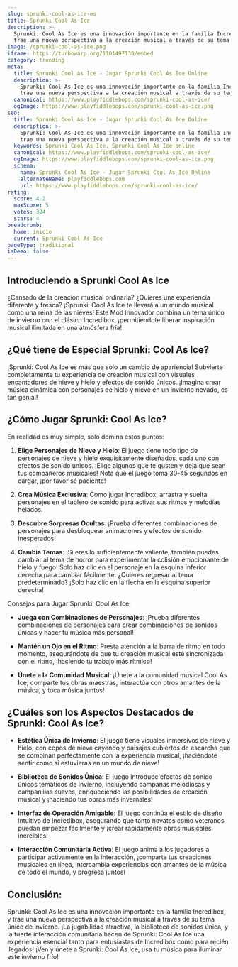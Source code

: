 ```yaml
---
slug: sprunki-cool-as-ice-es
title: Sprunki Cool As Ice
description: >-
  Sprunki: Cool As Ice es una innovación importante en la familia Incredibox, y
  trae una nueva perspectiva a la creación musical a través de su tema único de invierno.
image: /sprunki-cool-as-ice.png
iframe: https://turbowarp.org/1101497138/embed
category: trending
meta:
  title: Sprunki Cool As Ice - Jugar Sprunki Cool As Ice Online
  description: >-
    Sprunki: Cool As Ice es una innovación importante en la familia Incredibox, y
    trae una nueva perspectiva a la creación musical a través de su tema único de invierno.
  canonical: https://www.playfiddlebops.com/sprunki-cool-as-ice/
  ogImage: https://www.playfiddlebops.com/sprunki-cool-as-ice.png
seo:
  title: Sprunki Cool As Ice - Jugar Sprunki Cool As Ice Online
  description: >-
    Sprunki: Cool As Ice es una innovación importante en la familia Incredibox, y
    trae una nueva perspectiva a la creación musical a través de su tema único de invierno.
  keywords: Sprunki Cool As Ice, Sprunki Cool As Ice online
  canonical: https://www.playfiddlebops.com/sprunki-cool-as-ice/
  ogImage: https://www.playfiddlebops.com/sprunki-cool-as-ice.png
  schema:
    name: Sprunki Cool As Ice - Jugar Sprunki Cool As Ice Online
    alternateName: playfiddlebops.com
    url: https://www.playfiddlebops.com/sprunki-cool-as-ice/
rating:
  score: 4.2
  maxScore: 5
  votes: 324
  stars: 4
breadcrumb:
  home: inicio
  current: Sprunki Cool As Ice
pageType: traditional
isDemo: false
---
```


## Introduciendo a Sprunki Cool As Ice

¿Cansado de la creación musical ordinaria? ¿Quieres una experiencia diferente y fresca? ¡Sprunki: Cool As Ice te llevará a un mundo musical como una reina de las nieves! Este Mod innovador combina un tema único de invierno con el clásico Incredibox, ¡permitiéndote liberar inspiración musical ilimitada en una atmósfera fría!

## ¿Qué tiene de Especial Sprunki: Cool As Ice?

¡Sprunki: Cool As Ice es más que solo un cambio de apariencia! Subvierte completamente tu experiencia de creación musical con visuales encantadores de nieve y hielo y efectos de sonido únicos. ¡Imagina crear música dinámica con personajes de hielo y nieve en un invierno nevado, es tan genial!

## ¿Cómo Jugar Sprunki: Cool As Ice?

En realidad es muy simple, solo domina estos puntos:

1. **Elige Personajes de Nieve y Hielo**: El juego tiene todo tipo de personajes de nieve y hielo exquisitamente diseñados, cada uno con efectos de sonido únicos. ¡Elige algunos que te gusten y deja que sean tus compañeros musicales! Nota que el juego toma 30-45 segundos en cargar, ¡por favor sé paciente!

1. **Crea Música Exclusiva**: Como jugar Incredibox, arrastra y suelta personajes en el tablero de sonido para activar sus ritmos y melodías helados.

1. **Descubre Sorpresas Ocultas**: ¡Prueba diferentes combinaciones de personajes para desbloquear animaciones y efectos de sonido inesperados!

1. **Cambia Temas**: ¡Si eres lo suficientemente valiente, también puedes cambiar al tema de horror para experimentar la colisión emocionante de hielo y fuego! Solo haz clic en el personaje en la esquina inferior derecha para cambiar fácilmente. ¿Quieres regresar al tema predeterminado? ¡Solo haz clic en la flecha en la esquina superior derecha!

Consejos para Jugar Sprunki: Cool As Ice:

- **Juega con Combinaciones de Personajes**: ¡Prueba diferentes combinaciones de personajes para crear combinaciones de sonidos únicas y hacer tu música más personal!

- **Mantén un Ojo en el Ritmo**: Presta atención a la barra de ritmo en todo momento, asegurándote de que tu creación musical esté sincronizada con el ritmo, ¡haciendo tu trabajo más rítmico!

- **Únete a la Comunidad Musical**: ¡Únete a la comunidad musical Cool As Ice, comparte tus obras maestras, interactúa con otros amantes de la música, y toca música juntos!

## ¿Cuáles son los Aspectos Destacados de Sprunki: Cool As Ice?

- **Estética Única de Invierno**: El juego tiene visuales inmersivos de nieve y hielo, con copos de nieve cayendo y paisajes cubiertos de escarcha que se combinan perfectamente con la experiencia musical, ¡haciéndote sentir como si estuvieras en un mundo de nieve!

- **Biblioteca de Sonidos Única**: El juego introduce efectos de sonido únicos temáticos de invierno, incluyendo campanas melodiosas y campanillas suaves, enriqueciendo las posibilidades de creación musical y ¡haciendo tus obras más invernales!

- **Interfaz de Operación Amigable**: El juego continúa el estilo de diseño intuitivo de Incredibox, asegurando que tanto novatos como veteranos puedan empezar fácilmente y ¡crear rápidamente obras musicales increíbles!

- **Interacción Comunitaria Activa**: El juego anima a los jugadores a participar activamente en la interacción, ¡comparte tus creaciones musicales en línea, intercambia experiencias con amantes de la música de todo el mundo, y progresa juntos!

## Conclusión:

Sprunki: Cool As Ice es una innovación importante en la familia Incredibox, y trae una nueva perspectiva a la creación musical a través de su tema único de invierno. ¡La jugabilidad atractiva, la biblioteca de sonidos única, y la fuerte interacción comunitaria hacen de Sprunki: Cool As Ice una experiencia esencial tanto para entusiastas de Incredibox como para recién llegados! ¡Ven y únete a Sprunki: Cool As Ice, usa tu música para iluminar este invierno frío!